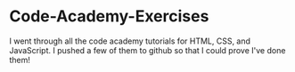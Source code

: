 # Code-Academy-Exercises

I went through all the code academy tutorials for HTML, CSS, and JavaScript. I pushed a few of them to github so that I could prove I've done them!
